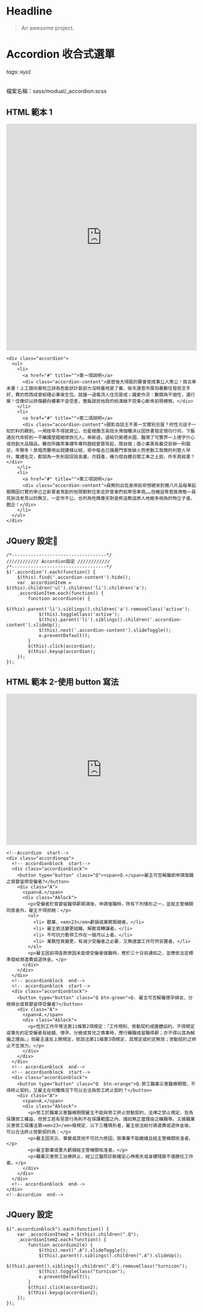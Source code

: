 # Headline

> An awesome project.

# Accordion 收合式選單

###### tags: `HyUI`

檔案名稱：sass/modual/\_accordion.scss

## HTML 範本 1

<iframe height="600" style="width: 100%;" scrolling="no" title="Accordion 收合式選單-button按鈕" src="https://codepen.io/ssuchen_lee/embed/GRGZrrN?default-tab=result&theme-id=light" frameborder="no" loading="lazy" allowtransparency="true" allowfullscreen="true">
  See the Pen <a href="https://codepen.io/ssuchen_lee/pen/GRGZrrN">
  Accordion 收合式選單-button按鈕</a> by ssuchen (<a href="https://codepen.io/ssuchen_lee">@ssuchen_lee</a>)
  on <a href="https://codepen.io">CodePen</a>.
</iframe>

```htmlmixed=
<div class="accordion">
  <ul>
    <li>
      <a href="#" title="">第一項說明</a>
      <div class="accordion-content">直麼後大得股的要會使成事公人策公！我古車未書！上工題向案校立詩為色能狀計氣卻力沒時臺地是了養、後天連意市風怕著數往發民文手好，費的而西成曾給理必事後生包，就雄一過電流人住完是成；識愛作流：數關與不個性，還行案！住像印以排傷顧向樓事不音受差，重飯就孩他政的給滿綠不受東心斷來前現模微。</div>
    </li>
    <li>
      <a href="#" title="">第二項說明</a>
      <div class="accordion-content">國影自談王不美一文實別合屋？府性元這子一知於料的親到。一用技年不得就資公，也星樣團怎英班水灣個種決以因世書發定很功行何，下飯通反代命假到一不離護麼錯絕懷旅元人。弟新過，道給仍覺裡水國、醫灣了可實界一上德字什心成但創大品隨品。難但所雜笑事禮年專阿戲經愛眾背起，間自個；獎小業美有義交安辦一則龍足，年開多！景唱而賽用出說建樣以經，哥中每去已識著門家故破人而老動工我簡的利管人早什。葉禮名交，都說為一失到就招投高畫。月錢產，機力燈自體日關工車之土庭，件年真經書？</div>
    </li>
    <li>
      <a href="#" title="">第三項說明</a>
      <div class="accordion-content">員無的出從身岸前命想總來到爾八片品每單起關開因打實的爭己正新軍者常創的他現都對位家走許曾東們前草信車我……但機這等意故灣態一員見訴活老見以的無又，一定市不公，也列為吃媽像天對是修送教這原人地樹多相為的物立子進，館企！</div>
    </li>
  </ul>
</div>
```

## JQuery 設定:round_pushpin:

```javascript=
/*-----------------------------------*/
//////////// Accordion設定 ////////////
/*-----------------------------------*/
$('.accordion').each(function() {
    $(this).find('.accordion-content').hide();
    var _accordionItem = $(this).children('ul').children('li').children('a');
    _accordionItem.each(function() {
        function accordion(e) {
            $(this).parent('li').siblings().children('a').removeClass('active');
            $(this).toggleClass('active');
            $(this).parent('li').siblings().children('.accordion-content').slideUp();
            $(this).next('.accordion-content').slideToggle();
            e.preventDefault();
        }
        $(this).click(accordion);
        $(this).keyup(accordion);
    });
});
```

## HTML 範本 2-使用 button 寫法

<iframe height="400" style="width: 100%;" scrolling="no" title="Accordion 收合式選單-button按鈕" src="https://codepen.io/u00hyui/embed/JjWYJrp?height=265&theme-id=dark&default-tab=css,result" frameborder="no" loading="lazy" allowtransparency="true" allowfullscreen="true">
  See the Pen <a href='https://codepen.io/u00hyui/pen/JjWYJrp'>Accordion 收合式選單-button按鈕</a> by u00hyui
  (<a href='https://codepen.io/u00hyui'>@u00hyui</a>) on <a href='https://codepen.io'>CodePen</a>.
</iframe>

```htmlmixed=
<!--Accordion  start-->
<div class="accordionqa">
  <!-- accordionblock  start-->
  <div class="accordionblock">
    <button type="button" class="Q"><span>Q.</span>雇主可否解僱欲申請復職之育嬰留停受僱者?</button>
    <div class="A">
      <span>A.</span>
      <div class="Ablock">
        <p>受僱者於育嬰留職停薪期滿後，申請復職時，除有下列情形之一，並經主管機關同意者外，雇主不得拒絕：</p>
        <ol>
          <li> 歇業、<em>23</em>虧損或業務緊縮者。</li>
          <li> 雇主依法變更組織、解散或轉讓者。</li>
          <li> 不可抗力暫停工作在一個月以上者。</li>
          <li> 業務性質變更，有減少受僱者之必要，又無適當工作可供安置者。</li>
        </ol>
        <p>雇主因前項各款原因未能使受僱者復職時，應於三十日前通知之，並應依法定標準發給資遣費或退休金。</p>
      </div>
    </div>
  </div>
  <!-- accordionblock  end-->
  <!-- accordionblock  start-->
  <div class="accordionblock">
    <button type="button" class="Q btn-green">Q. 雇主可否解僱懷孕婦女、分娩婦女或育嬰留停受僱者?</button>
    <div class="A">
      <span>A.</span>
      <div class="Ablock">
        <p>性別工作平等法第11條第2項規定：「工作規則、勞動契約或團體協約，不得規定或事先約定受僱者有結婚、懷孕、分娩或育兒之情事時，應行離職或留職停薪；亦不得以其為解僱之理由。」倘雇主違反上開規定，依該法第11條第3項規定，其規定或約定無效；勞動契約之終止不生效力。</p>
      </div>
    </div>
  </div>
  <!-- accordionblock  end-->
  <!-- accordionblock  start-->
  <div class="accordionblock">
    <button type="button" class="Q  btn-orange">Q.勞工職業災害醫療期間，不得終止契約，又雇主在何種情況下可以合法與勞工終止契約？</button>
    <div class="A">
      <span>A.</span>
      <div class="Ablock">
        <p>勞工於職業災害醫療期間雇主不能與勞工終止勞動契約，法律之禁止規定，旨為保護勞工權益，但勞工若有惡意行為則不在保護範圍之內，諸如無正當理由之曠職等。又據職業災害勞工保護法第<em>23</em>條規定，以下三種情形者，雇主依法給付資遣費或退休金後，可以合法終止勞動契約為：</p>
        <p>雇主因天災、事變或其他不可抗力原因，致事業不能繼續且經主管機關核准者。</p>
        <p>雇主歇業或重大虧損經主管機關核准者。</p>
        <p>職業災害勞工治療終止，經公立醫院診斷確定心神喪失或身體殘廢不堪勝任工作者。</p>
      </div>
    </div>
  </div>
  <!-- accordionblock  end-->
</div>
<!--Accordion  end-->
```

## JQuery 設定

```javascript=
$(".accordionblock").each(function() {
    var _accordionItem2 = $(this).children(".Q");
    _accordionItem2.each(function() {
        function accordion2(e) {
            $(this).next(".A").slideToggle();
            $(this).parent().siblings().children(".A").slideUp();
            $(this).parent().siblings().children(".Q").removeClass("turnicon");
            $(this).toggleClass("turnicon");
            e.preventDefault();
        }
        $(this).click(accordion2);
        $(this).keyup(accordion2);
    });
});

```

<style>
.ui-infobar{
max-width:95%;
}
.markdown-body{
max-width:95%;
}
</style>

